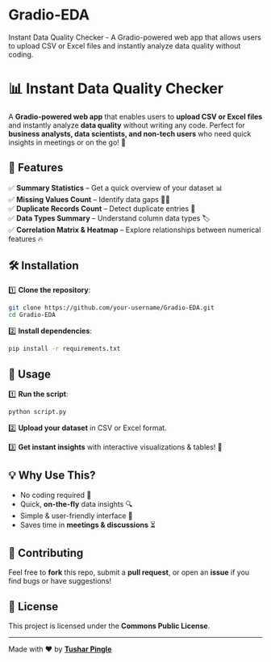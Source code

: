 # Gradio-EDA
Instant Data Quality Checker - A Gradio-powered web app that allows users to upload CSV or Excel files and instantly analyze data quality without coding.  

# 📊 Instant Data Quality Checker

A **Gradio-powered web app** that enables users to **upload CSV or Excel files** and instantly analyze **data quality** without writing any code. Perfect for **business analysts, data scientists, and non-tech users** who need quick insights in meetings or on the go! 🚀

## 🔹 Features
✅ **Summary Statistics** – Get a quick overview of your dataset 📊  
✅ **Missing Values Count** – Identify data gaps 🕵️‍♂️  
✅ **Duplicate Records Count** – Detect duplicate entries 🔄  
✅ **Data Types Summary** – Understand column data types 🏷️  
✅ **Correlation Matrix & Heatmap** – Explore relationships between numerical features 🔥  

## 🛠️ Installation
1️⃣ **Clone the repository**:
```bash
git clone https://github.com/your-username/Gradio-EDA.git
cd Gradio-EDA
```

2️⃣ **Install dependencies**:
```bash
pip install -r requirements.txt
```

## 🚀 Usage
1️⃣ **Run the script**:
```bash
python script.py
```

2️⃣ **Upload your dataset** in CSV or Excel format.

3️⃣ **Get instant insights** with interactive visualizations & tables! 🎯


## 💡 Why Use This?
- No coding required 🚀
- Quick, **on-the-fly** data insights 🔍
- Simple & user-friendly interface 🎨
- Saves time in **meetings & discussions** ⏳

## 🤝 Contributing
Feel free to **fork** this repo, submit a **pull request**, or open an **issue** if you find bugs or have suggestions!

## 📜 License
This project is licensed under the **Commons Public License**.

---
Made with ❤️ by **[Tushar Pingle](https://github.com/Tushar-Pingle)**

